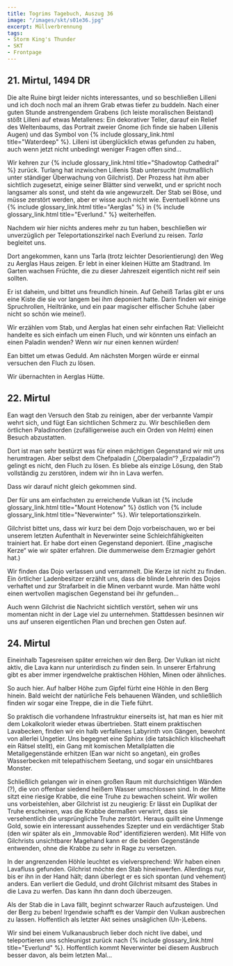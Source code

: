 ```yaml
---
title: Togrims Tagebuch, Auszug 36
image: "/images/skt/s01e36.jpg"
excerpt: Müllverbrennung
tags:
- Storm King's Thunder
- SKT
- Frontpage
---
```


## 21. Mirtul, 1494 DR

Die alte Ruine birgt leider nichts interessantes, und so beschließen Lilleni und ich doch noch mal
an ihrem Grab etwas tiefer zu buddeln. Nach einer guten Stunde anstrengendem Grabens (ich leiste
moralischen Beistand) stößt Lilleni auf etwas Metallenes: Ein dekorativer Teller, darauf ein Relief
des Weltenbaums, das Portrait zweier Gnome (ich finde sie haben Lillenis Augen) und das Symbol von
{% include glossary_link.html title="Waterdeep" %}. Lilleni ist überglücklich etwas gefunden zu
haben, auch wenn jetzt nicht unbedingt weniger Fragen offen sind…

Wir kehren zur {% include glossary_link.html title="Shadowtop Cathedral" %} zurück. Turlang hat
inzwischen Lillenis Stab untersucht (mutmaßlich unter ständiger Überwachung von Gilchrist). Der
Prozess hat ihm aber sichtlich zugesetzt, einige seiner Blätter sind verwelkt, und er spricht noch
langsamer als sonst, und steht da wie angewurzelt. Der Stab sei Böse, und müsse zerstört werden,
aber er wisse auch nicht wie. Eventuell könne uns {% include glossary_link.html title="Aerglas"
%} in {% include glossary_link.html title="Everlund." %} weiterhelfen.

Nachdem wir hier nichts anderes mehr zu tun haben, beschließen wir unverzüglich per
Teleportationszirkel nach Everlund zu reisen. *Tarla* begleitet uns.

Dort angekommen, kann uns Tarla (trotz leichter Desorientierung) den Weg zu Aerglas Haus zeigen.
Er lebt in einer kleinen Hütte am Stadtrand. Im Garten wachsen Früchte, die zu dieser Jahreszeit
eigentlich nicht reif sein sollten.

Er ist daheim, und bittet uns freundlich hinein. Auf Geheiß Tarlas gibt er uns eine Kiste die sie
vor langem bei ihm deponiert hatte. Darin finden wir einige Spruchrollen, Heiltränke, und ein paar
magischer elfischer Schuhe (aber nicht so schön wie meine!).

Wir erzählen vom Stab, und Aerglas hat einen sehr einfachen Rat: Vielleicht handelte es sich einfach
um einen Fluch, und wir könnten uns einfach an einen Paladin wenden? Wenn wir nur einen kennen
würden!

Ean bittet um etwas Geduld. Am nächsten Morgen würde er einmal versuchen den Fluch zu lösen.

Wir übernachten in Aerglas Hütte.


## 22. Mirtul

Ean wagt den Versuch den Stab zu reinigen, aber der verbannte Vampir wehrt sich, und fügt Ean
sichtlichen Schmerz zu.  Wir beschließen dem örtlichen Paladinorden (zufälligerweise auch ein Orden
von *Helm*) einen Besuch abzustatten.

Dort ist man sehr bestürzt was für einen mächtigen Gegenstand wir mit uns herumtragen. Aber selbst
dem Chefpaladin („Oberpaladin“? „Erzpaladin“?) gelingt es nicht, den Fluch zu lösen. Es bliebe als
einzige Lösung, den Stab vollständig zu zerstören, indem wir ihn in Lava werfen.

Dass wir darauf nicht gleich gekommen sind.

Der für uns am einfachsten zu erreichende Vulkan ist {% include glossary_link.html title="Mount
Hotenow" %} östlich von {% include glossary_link.html title="Neverwinter" %}. Wir
teleportationszirkeln.

Gilchrist bittet uns, dass wir kurz bei dem Dojo vorbeischauen, wo er bei unserem letzten Aufenthalt
in Neverwinter seine Schleichfähigkeiten trainiert hat. Er habe dort einen Gegenstand deponiert.
(Eine „magische Kerze“ wie wir später erfahren. Die dummerweise dem Erzmagier gehört hat.)

Wir finden das Dojo verlassen und verrammelt. Die Kerze ist nicht zu finden. Ein örtlicher
Ladenbesitzer erzählt uns, dass die blinde Lehrerin des Dojos verhaftet und zur Strafarbeit in die
Minen verbannt wurde. Man hätte wohl einen wertvollen magischen Gegenstand bei ihr gefunden…

Auch wenn Gilchrist die Nachricht sichtlich verstört, sehen wir uns momentan nicht in der
Lage viel zu unternehmen. Stattdessen besinnen wir uns auf unseren eigentlichen Plan und brechen
gen Osten auf.

## 24. Mirtul

Eineinhalb Tagesreisen später erreichen wir den Berg. Der Vulkan ist nicht aktiv, die Lava kann nur
unterirdisch zu finden sein. In unserer Erfahrung gibt es aber immer irgendwelche praktischen
Höhlen, Minen oder ähnliches.

So auch hier. Auf halber Höhe zum Gipfel fürht eine Höhle in den Berg hinein. Bald weicht
der natürliche Fels behauenen Wänden, und schließlich finden wir sogar eine Treppe, die in die
Tiefe führt.

So praktisch die vorhandene Infrastruktur einerseits ist, hat man es hier mit dem Lokalkolorit
wieder etwas übertrieben. Statt einem praktischen Lavabecken, finden wir ein halb verfallenes
Labyrinth von Gängen, bewohnt von allerlei Ungetier. Uns begegnet eine Sphinx (die tatsächlich
klischeehaft ein Rätsel stellt), ein Gang mit komischen Metallplatten die Metallgegenstände
erhitzen (Ean war nicht so angetan), ein großes Wasserbecken mit telepathischem Seetang, und sogar
ein unsichtbares Monster.

Schließlich gelangen wir in einen großen Raum mit durchsichtigen Wänden (?), die von offenbar
siedend heißem Wasser umschlossen sind. In der Mitte sitzt eine riesige Krabbe, die eine Truhe
zu bewachen scheint. Wir wollen uns vorbeistehlen, aber Gilchrist ist zu neugierig: Er lässt ein
Duplikat der Truhe erscheinen, was die Krabbe dermaßen verwirrt, dass sie versehentlich die
ursprüngliche Truhe zerstört. Heraus quillt eine Unmenge Gold, sowie ein interessant aussehendes
Szepter und ein verdächtiger Stab (den wir später als ein „Immovable Rod“ identifizieren werden).
Mit Hilfe von Gilchrists unsichtbarer Magehand kann er die beiden Gegenstände entwenden, ohne
die Krabbe zu sehr in Rage zu versetzen.

In der angrenzenden Höhle leuchtet es vielversprechend: Wir haben einen Lavafluss gefunden.
Gilchrist möchte den Stab hineinwerfen. Allerdings nur, bis er ihn in der Hand hält; dann
überlegt er es sich spontan (und vehement) anders. Ean verliert die Geduld, und droht Gilchrist
mitsamt des Stabes in die Lava zu werfen. Das kann ihn dann doch überzeugen.

Als der Stab die in Lava fällt, beginnt schwarzer Rauch aufzusteigen. Und der Berg zu beben!
Irgendwie schafft es der Vampir den Vulkan ausbrechen zu lassen. Hoffentlich als letzter Akt
seines unsäglichen (Un-)Lebens.

Wir sind bei einem Vulkanausbruch lieber doch nicht live dabei, und teleportieren uns schleunigst
zurück nach {% include glossary_link.html title="Everlund" %}. Hoffentlich kommt Neverwinter bei
diesem Ausbruch besser davon, als beim letzten Mal…
